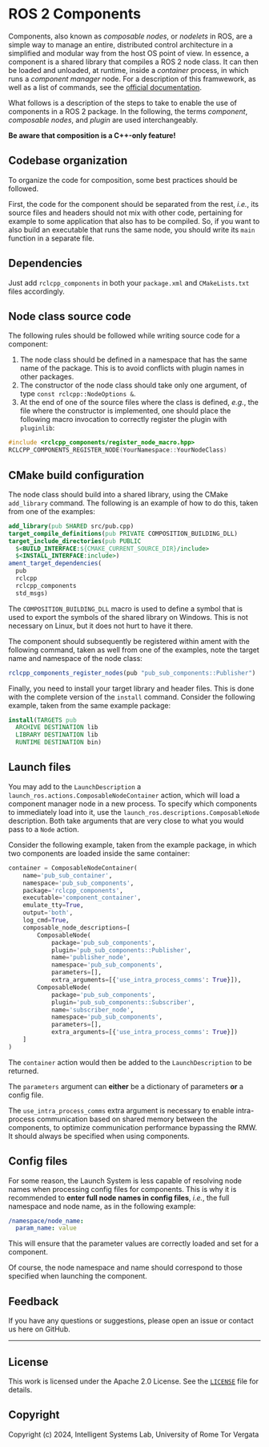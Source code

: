 # ROS 2 Components

Components, also known as *composable nodes*, or *nodelets* in ROS, are a simple way to manage an entire, distributed control architecture in a simplified and modular way from the host OS point of view. In essence, a component is a shared library that compiles a ROS 2 node class. It can then be loaded and unloaded, at runtime, inside a *container* process, in which runs a *component manager* node. For a description of this framwework, as well as a list of commands, see the [official documentation](https://docs.ros.org/en/jazzy/Concepts/Intermediate/About-Composition.html).

What follows is a description of the steps to take to enable the use of components in a ROS 2 package. In the following, the terms *component*, *composable nodes*, and *plugin* are used interchangeably.

**Be aware that composition is a C++-only feature!**

## Codebase organization

To organize the code for composition, some best practices should be followed.

First, the code for the component should be separated from the rest, *i.e.*, its source files and headers should not mix with other code, pertaining for example to some application that also has to be compiled. So, if you want to also build an executable that runs the same node, you should write its `main` function in a separate file.

## Dependencies

Just add `rclcpp_components` in both your `package.xml` and `CMakeLists.txt` files accordingly.

## Node class source code

The following rules should be followed while writing source code for a component:

1. The node class should be defined in a namespace that has the same name of the package. This is to avoid conflicts with plugin names in other packages.
2. The constructor of the node class should take only one argument, of type `const rclcpp::NodeOptions &`.
3. At the end of one of the source files where the class is defined, *e.g.*, the file where the constructor is implemented, one should place the following macro invocation to correctly register the plugin with `pluginlib`:

```cpp
#include <rclcpp_components/register_node_macro.hpp>
RCLCPP_COMPONENTS_REGISTER_NODE(YourNamespace::YourNodeClass)
```

## CMake build configuration

The node class should build into a shared library, using the CMake `add_library` command. The following is an example of how to do this, taken from one of the examples:

```cmake
add_library(pub SHARED src/pub.cpp)
target_compile_definitions(pub PRIVATE COMPOSITION_BUILDING_DLL)
target_include_directories(pub PUBLIC
  $<BUILD_INTERFACE:${CMAKE_CURRENT_SOURCE_DIR}/include>
  $<INSTALL_INTERFACE:include>)
ament_target_dependencies(
  pub
  rclcpp
  rclcpp_components
  std_msgs)
```

The `COMPOSITION_BUILDING_DLL` macro is used to define a symbol that is used to export the symbols of the shared library on Windows. This is not necessary on Linux, but it does not hurt to have it there.

The component should subsequently be registered within ament with the following command, taken as well from one of the examples, note the target name and namespace of the node class:

```cmake
rclcpp_components_register_nodes(pub "pub_sub_components::Publisher")
```

Finally, you need to install your target library and header files. This is done with the complete version of the `install` command. Consider the following example, taken from the same example package:

```cmake
install(TARGETS pub
  ARCHIVE DESTINATION lib
  LIBRARY DESTINATION lib
  RUNTIME DESTINATION bin)
```

## Launch files

You may add to the `LaunchDescription` a `launch_ros.actions.ComposableNodeContainer` action, which will load a component manager node in a new process. To specify which components to immediately load into it, use the `launch_ros.descriptions.ComposableNode` description. Both take arguments that are very close to what you would pass to a `Node` action.

Consider the following example, taken from the example package, in which two components are loaded inside the same container:

```python
container = ComposableNodeContainer(
    name='pub_sub_container',
    namespace='pub_sub_components',
    package='rclcpp_components',
    executable='component_container',
    emulate_tty=True,
    output='both',
    log_cmd=True,
    composable_node_descriptions=[
        ComposableNode(
            package='pub_sub_components',
            plugin='pub_sub_components::Publisher',
            name='publisher_node',
            namespace='pub_sub_components',
            parameters=[],
            extra_arguments=[{'use_intra_process_comms': True}]),
        ComposableNode(
            package='pub_sub_components',
            plugin='pub_sub_components::Subscriber',
            name='subscriber_node',
            namespace='pub_sub_components',
            parameters=[],
            extra_arguments=[{'use_intra_process_comms': True}])
    ]
)
```

The `container` action would then be added to the `LaunchDescription` to be returned.

The `parameters` argument can **either** be a dictionary of parameters **or** a config file.

The `use_intra_process_comms` extra argument is necessary to enable intra-process communication based on shared memory between the components, to optimize communication performance bypassing the RMW. It should always be specified when using components.

## Config files

For some reason, the Launch System is less capable of resolving node names when processing config files for components. This is why it is recommended to **enter full node names in config files**, *i.e.*, the full namespace and node name, as in the following example:

```yaml
/namespace/node_name:
  param_name: value
```

This will ensure that the parameter values are correctly loaded and set for a component.

Of course, the node namespace and name should correspond to those specified when launching the component.

## Feedback

If you have any questions or suggestions, please open an issue or contact us here on GitHub.

---

## License

This work is licensed under the Apache 2.0 License. See the [`LICENSE`](LICENSE) file for details.

## Copyright

Copyright (c) 2024, Intelligent Systems Lab, University of Rome Tor Vergata
